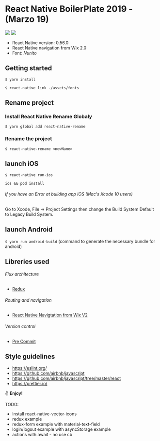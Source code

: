 # React Native BoilerPlate 2019 - (Marzo 19)

<img src="https://lh3.googleusercontent.com/T2Q-h2WaQM1fpwaK25LEuE_uBVXIfxaskXRja_2FMQ0t0Z2-QGbNerokJ0xkW86C0Y-KRDVoai4qCX7yB0fyzCCHu9-uO_-4CMEQRSJK4FAk21cCKFzzhmB--_vfu3sM7G3q5YFIxYb5iqvQhBcZgJwDg_1RnCrzj-5-TxeKn7rPdSHQN3m2ZP7v9fR9UVqofPAhH94sb_t7Rtoky8xdHozbjx4Jgx5Vu93PdoE6qSXVco302woSCl1pJbkwdRAAU6gMnVFpaAIWY-Uh272ErIv_Y95A2YxjmaGMoXh5oFjfY2GoU9cgkSv_TGAITL2AJHNkEGfi08khW7aoXSPPDLJszRm22Dcg7JdmC5O7pxmAu5IxgOu5MQCHBDstQciWI6bTk9W9yahbjNOdp5kBGGsQ_1ELfhbN5_0PFsSu1XPcYC_UqVbRVsGBN_2oNmakgRbnqheX_DkGILFbVmZFIq9TXSqUXgQ1wrLCVvhbmiPdGmydRixK0-vdjR_A2yPRlyoPS78A5cdSRfnBtvwGHeXuDPU4OxaI03SqFQlzWtcfY_QwPoLixTbnKaVn8S6dM_j0FdQjrlInHucIqcRtrbZwlX-_A1LK66oEqiY=w2880-h1530">
<img src="https://lh3.googleusercontent.com/cnZeS4rpZwFo0JhqXi71cZyeVRoMlmFK-klk3uiDlL1vwc5TgQGfm7A9yAuf0trR9f2C75690ICcK0umFGLnziQugcvrAyGEOP9EohvF49ci_L01V8pRkXKXEC1ozvm_rVJJNYjyd6ub_F-7YyklmcPLpPpTzp3y5m7TpBPqGTSU3IwyUorPyqC7NT-u7317NawoqmMxJ5Ae0EvwUbCPJU-M2abd0M0ijw584hVybNsVhYoojyg_hfefGXs8py31c4ZAaQQtnEasZ7X-r-TOmfjPv1QAMDpQwXOLQ54IyABnUTVv_hyqIW_8ND60JxJUe4VY83YwI03QEY8BS3Jrk_lhUrHe58T7i4TnAK9WbBY9ckwgv7biCZh3XT-kXc2-R-Iovt9e-vjhh0rjVYm2D9Wcp2kV9YCo6s1uBf0JWCgjz2Ybd6jsRoTWN0gug3nFrc-rnHabsF_THLbwg1w5gtIx17ZFwhXhSwcUPgh7LKOU66e26N3bFYAElBHU_YKjAeHycyU9123MaleYjfzyQiSUMaA8tXhfCITkGveyJXiynKyk2vReag0HfISDSe6_pHySmh8x0YbPsUC7L7ahTE1gqgzi-QXeFOqBf5A=w2880-h1530">

- React Native version: 0.56.0
- React Native navigation from Wix 2.0
- Font: _Nunito_

## Getting started

```
$ yarn install

$ react-native link ./assets/fonts
```

## Rename project

### Install React Native Rename Globaly

```
$ yarn global add react-native-rename
```

### Rename the project

```
$ react-native-rename <newName>
```

## launch iOS

`$ react-native run-ios`

`ios && pod install`

###### If you have an Error at building app iOS (Mac's Xcode 10 users)

Go to Xcode, File -> Project Settings then change the Build System Default to Legacy Build System.

## launch Android

`$ yarn run android-build` (command to generate the necessary bundle for android)

## Libreries used

###### Flux architecture

- [Redux](https://redux.js.org/introduction)

###### Routing and navigation

- [React Native Navigtation from Wix V2](https://github.com/wix/react-native-navigation)

###### Version control

- [Pre Commit](https://github.com/pre-commit/pre-commit)

## Style guidelines

- https://eslint.org/
- https://github.com/airbnb/javascript
- https://github.com/airbnb/javascript/tree/master/react
- https://prettier.io/

:v: **Enjoy!**

TODO:

- Install react-native-vector-icons
- redux example
- redux-form example with material-text-field
- login/logout example with asyncStorage example
- actions with await - no use cb
